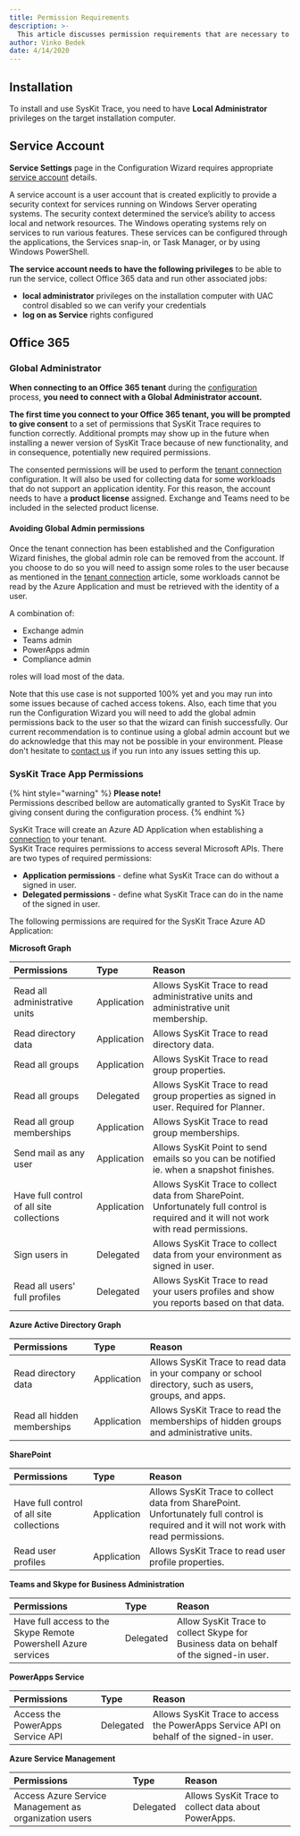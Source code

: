 ```yaml
---
title: Permission Requirements
description: >-
  This article discusses permission requirements that are necessary to successfully install and use SysKit Trace.
author: Vinko Bedek
date: 4/14/2020
---
```


## Installation
To install and use SysKit Trace, you need to have **Local Administrator** privileges on the target installation computer.

## Service Account

**Service Settings** page in the Configuration Wizard requires appropriate [service account](https://docs.microsoft.com/en-us/windows/security/identity-protection/access-control/service-accounts) details.

A service account is a user account that is created explicitly to provide a security context for services running on Windows Server operating systems. The security context determined the service’s ability to access local and network resources. The Windows operating systems rely on services to run various features. These services can be configured through the applications, the Services snap-in, or Task Manager, or by using Windows PowerShell.

**The service account needs to have the following privileges** to be able to run the service, collect Office 365 data and run other associated jobs:

* **local administrator** privileges on the installation computer with UAC control disabled so we can verify your credentials
* **log on as Service** rights configured

## Office 365

### Global Administrator

**When connecting to an Office 365 tenant** during the [configuration](../installation-and-configuration/configure-syskit-trace.md#office-365-connection) process, **you need to connect with a Global Administrator account.**

**The first time you connect to your Office 365 tenant, you will be prompted to give consent** to a set of permissions that SysKit Trace requires to function correctly. Additional prompts may show up in the future when installing a newer version of SysKit Trace because of new functionality, and in consequence, potentially new required permissions.  

The consented permissions will be used to perform the [tenant connection](../installation-and-configuration/office-365-connection-details.md) configuration.
It will also be used for collecting data for some workloads that do not support an application identity.
For this reason, the account needs to have a **product license** assigned. Exchange and Teams need to be included in the selected product license.    

#### Avoiding Global Admin permissions
Once the tenant connection has been established and the Configuration Wizard finishes, the global admin role can be removed from the account. 
If you choose to do so you will need to assign some roles to the user because as mentioned in the [tenant connection](../installation-and-configuration/office-365-connection-details.md) article, some workloads cannot be read by the Azure Application and must be retrieved with the identity of a user.

A combination of:
- Exchange admin
- Teams admin
- PowerApps admin
- Compliance admin 

roles will load most of the data.  

Note that this use case is not supported 100% yet and you may run into some issues because of cached access tokens. Also, each time that you run the Configuration Wizard you will need to add the global admin permissions back to the user so that the wizard can finish successfully. Our current recommendation is to continue using a global admin account but we do acknowledge that this may not be possible in your environment. Please don't hesitate to [contact us](https://www.syskit.com/company/contact-us) if you run into any issues setting this up.

### SysKit Trace App Permissions

{% hint style="warning" %}
**Please note!**  
Permissions described bellow are automatically granted to SysKit Trace by giving consent during the configuration process.
{% endhint %}

SysKit Trace will create an Azure AD Application when establishing a [connection](../installation-and-configuration/office-365-connection-details.md) to your tenant.  
SysKit Trace requires permissions to access several Microsoft APIs. There are two types of required permissions:

* **Application permissions** - define what SysKit Trace can do without a signed in user.
* **Delegated permissions** - define what SysKit Trace can do in the name of the signed in user.

The following permissions are required for the SysKit Trace Azure AD Application:

**Microsoft Graph**

| Permissions | Type | Reason |
| :--- | :--- | :--- |
| Read all administrative units | Application | Allows SysKit Trace to read administrative units and administrative unit membership. |
| Read directory data | Application | Allows SysKit Trace to read directory data. |
| Read all groups | Application | Allows SysKit Trace to read group properties. |
| Read all groups | Delegated | Allows SysKit Trace to read group properties as signed in user. Required for Planner.|
| Read all group memberships | Application | Allows SysKit Trace to read group memberships. |
| Send mail as any user | Application | Allows SysKit Point to send emails so you can be notified ie. when a snapshot finishes. |
| Have full control of all site collections | Application | Allows SysKit Trace to collect data from SharePoint. Unfortunately full control is required and it will not work with read permissions. |
| Sign users in | Delegated | Allows SysKit Trace to collect data from your environment as signed in user. |
| Read all users' full profiles | Delegated | Allows SysKit Trace to read your users profiles and show you reports based on that data. |


**Azure Active Directory Graph**

| Permissions | Type | Reason |
| :--- | :--- | :--- |
| Read directory data | Application | Allows SysKit Trace to read data in your company or school directory, such as users, groups, and apps. |
| Read all hidden memberships | Application | Allows SysKit Trace to read the memberships of hidden groups and administrative units. |


**SharePoint**

| Permissions | Type | Reason |
| :--- | :--- | :--- |
| Have full control of all site collections | Application | Allows SysKit Trace to collect data from SharePoint. Unfortunately full control is required and it will not work with read permissions. |
| Read user profiles | Application | Allows SysKit Trace to read user profile properties. |


**Teams and Skype for Business Administration**

| Permissions | Type | Reason |
| :--- | :--- | :--- |
| Have full access to the Skype Remote Powershell Azure services | Delegated | Allow SysKit Trace to collect Skype for Business data on behalf of the signed-in user. |


**PowerApps Service**

| Permissions | Type | Reason |
| :--- | :--- | :--- |
| Access the PowerApps Service API | Delegated | Allows SysKit Trace to access the PowerApps Service API on behalf  of the signed-in user. |


**Azure Service Management**

| Permissions | Type | Reason |
| :--- | :--- | :--- |
| Access Azure Service Management as organization users | Delegated | Allows SysKit Trace to collect data about PowerApps. |